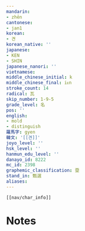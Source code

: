 ```yaml
---
mandarin:
- zhēn
cantonese:
- jan1
korean:
- 견
korean_native: ''
japanese:
- KEN
- SHIN
japanese_nanori: ''
vietnamese:
middle_chinese_initial: k
middle_chinese_final: iᴇn
stroke_count: 14
radical: 瓦
skip_number: 1-9-5
grade_level: 名
pos: ''
english:
- mold
- distinguish
羅馬字: gyen
韓文: '[[견]]'
joyo_level: ''
hsk_level: ''
hanmun_edu_level: ''
danayo_id: 8222
mc_id: 2398
graphemic_classification: 垔
stand_in: 甄選
aliases:
---
```

```meta-bind-embed
[[nav/char_info]]
```

# Notes
